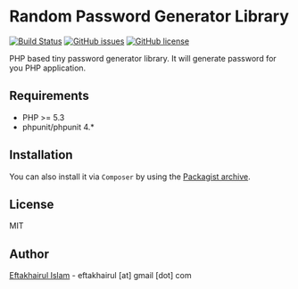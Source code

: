 # Random Password Generator  Library 
[![Build Status](https://travis-ci.org/eftakhairul/random-password-generator.svg?branch=master)](https://travis-ci.org/eftakhairul/random-password-generator)
[![GitHub issues](https://img.shields.io/github/issues/eftakhairul/random-password-generator.svg)](https://github.com/eftakhairul/random-password-generator/issues)
[![GitHub license](https://img.shields.io/badge/license-MIT-blue.svg)](https://raw.githubusercontent.com/eftakhairul/random-password-generator/master/LICENSE)

PHP based tiny password generator library. It will generate password for you PHP application.


Requirements
------------
* PHP >= 5.3
* phpunit/phpunit 4.*


Installation
------------
You can also install it via `Composer` by using the
[Packagist archive](https://packagist.org/packages/eftakhairul/random-password-generator).


License
-------
MIT


Author
-----------
[Eftakhairul Islam] - eftakhairul [at] gmail [dot] com

[Eftakhairul Islam]:http://eftakhairul.com/
